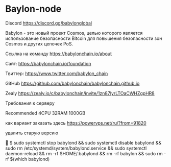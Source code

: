 # Baylon-node
Discord https://discord.gg/babylonglobal

Babylon - это новый проект Cosmos, целью которого является использование безопасности Bitcoin для повышения безопасности зон Cosmos и других цепочек PoS.

Ссылка на команду https://babylonchain.io/about

Сайт: https://babylonchain.io/foundation

Твиттер: https://www.twitter.com/babylon_chain

GitHub https://github.com/babylonchain/babylonchain.github.io

Zealy https://zealy.io/c/babylonchain/invite/1zn87lyrLTOaCWHZgpHR8

Требования к серверу

Recommended 4CPU 32RAM 1000GB

как вариант заказать здесь https://powervps.net/ru/?from=91820

удалить старую версию

📼 $ sudo systemctl stop babylond && sudo systemctl disable babylond && sudo rm /etc/systemd/system/babylond.service && sudo systemctl daemon-reload && rm -rf $HOME/.babylond && rm -rf babylon && sudo rm -rf $(which babylond) 
